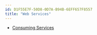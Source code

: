 ```yaml
---
id: D1F55E7F-50D8-0D7A-B94B-6EFF657F8557
title: "Web Services"
---
```


-   [Consuming Services](/recipes/android/web_services/consuming_services)
